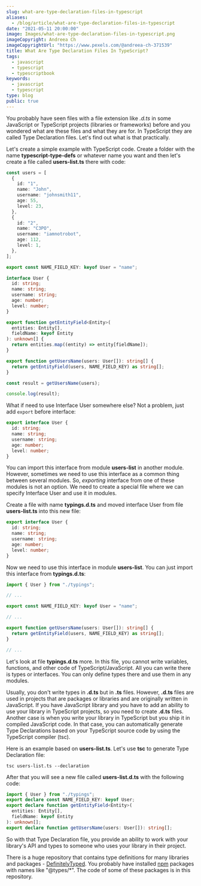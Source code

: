 ```yaml
---
slug: what-are-type-declaration-files-in-typescript
aliases:
  - /blog/article/what-are-type-declaration-files-in-typescript
date: "2021-05-11 20:00:00"
image: Images/what-are-type-declaration-files-in-typescript.png
imageCopyright: Andreea Ch
imageCopyrightUrl: "https://www.pexels.com/@andreea-ch-371539"
title: What Are Type Declaration Files In TypeScript?
tags:
  - javascript
  - typescript
  - typescriptbook
keywords:
  - javascript
  - typescript
type: blog
public: true
---
```


You probably have seen files with a file extension like *.d.ts* in some JavaScript or TypeScript projects (libraries or frameworks) before and you wondered what are these files and what they are for. In TypeScript they are called Type Declaration files. Let's find out what is that practically.

Let's create a simple example with TypeScript code. Create a folder with the name **typescript-type-defs** or whatever name you want and then let's create a file called **users-list.ts** there with code:

````ts
const users = [
  {
    id: "1",
    name: "John",
    username: "johnsmith11",
    age: 55,
    level: 23,
  },
  {
    id: "2",
    name: "C3PO",
    username: "iamnotrobot",
    age: 112,
    level: 1,
  },
];

export const NAME_FIELD_KEY: keyof User = "name";

interface User {
  id: string;
  name: string;
  username: string;
  age: number;
  level: number;
}

export function getEntityField<Entity>(
  entities: Entity[],
  fieldName: keyof Entity
): unknown[] {
  return entities.map((entity) => entity[fieldName]);
}

export function getUsersName(users: User[]): string[] {
  return getEntityField(users, NAME_FIELD_KEY) as string[];
}

const result = getUsersName(users);

console.log(result);
````

What if need to use Interface User somewhere else? Not a problem, just add `export` before interface:

````ts
export interface User {
  id: string;
  name: string;
  username: string;
  age: number;
  level: number;
}
````

You can import this interface from module **users-list** in another module. However, sometimes we need to use this interface as a common thing between several modules. So, *exporting* interface from one of these modules is not an option. We need to create a special file where we can specify Interface User and use it in modules.

Create a file with name **typings.d.ts** and moved interface User from file **users-list.ts** into this new file:

````ts
export interface User {
  id: string;
  name: string;
  username: string;
  age: number;
  level: number;
}
````

Now we need to use this interface in module **users-list**. You can just import this interface from **typings.d.ts**:

````ts
import { User } from "./typings";

// ...

export const NAME_FIELD_KEY: keyof User = "name";

// ...

export function getUsersName(users: User[]): string[] {
  return getEntityField(users, NAME_FIELD_KEY) as string[];
}

// ...
````

Let's look at file **typings.d.ts** more. In this file, you cannot write variables, functions, and other code of TypeScript/JavaScript. All you can write there is types or interfaces. You can only define types there and use them in any modules.

Usually, you don't write types in **.d.ts** but in **.ts** files. However, **.d.ts** files are used in projects that are packages or libraries and are originally written in JavaScript. If you have JavaScript library and you have to add an ability to use your library in TypeScript projects, so you need to create **.d.ts** files. Another case is when you write your library in TypeScript but you ship it in compiled JavaScript code. In that case, you can automatically generate Type Declarations based on your TypeScript source code by using the TypeScript compiler (tsc).

Here is an example based on **users-list.ts**. Let's use **tsc** to generate Type Declaration file:

````
tsc users-list.ts --declaration
````

After that you will see a new file called **users-list.d.ts** with the following code:

````ts
import { User } from "./typings";
export declare const NAME_FIELD_KEY: keyof User;
export declare function getEntityField<Entity>(
  entities: Entity[],
  fieldName: keyof Entity
): unknown[];
export declare function getUsersName(users: User[]): string[];
````

So with that Type Declaration file, you provide an ability to work with your library's API and types to someone who uses your library in their project.

There is a huge repository that contains type definitions for many libraries and packages - [DefinitelyTyped](https://github.com/DefinitelyTyped/DefinitelyTyped). You probably have installed [npm](npm.md) packages with names like "@types/\*". The code of some of these packages is in this repository.
